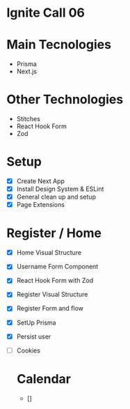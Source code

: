 # Ignite Call 06

# Main Tecnologies
- Prisma
- Next.js

# Other Technologies
- Stitches
- React Hook Form
- Zod

# Setup
- [x] Create Next App
- [x] Install Design System & ESLint
- [x] General clean up and setup
- [x] Page Extensions

# Register / Home
- [x] Home Visual Structure
- [x] Username Form Component
- [x] React Hook Form with Zod
- [x] Register Visual Structure
- [x] Register Form and flow
- [x] SetUp Prisma
- [x] Persist user
- [ ] Cookies
  
  # Calendar
  - []
